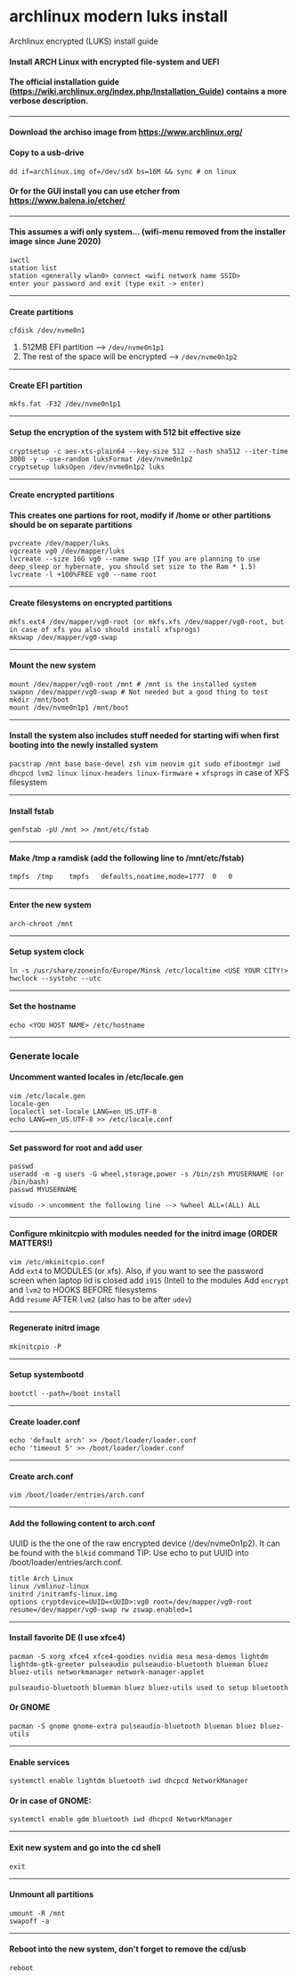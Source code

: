 # archlinux modern luks install
Archlinux encrypted (LUKS) install guide

#### Install ARCH Linux with encrypted file-system and UEFI
#### The official installation guide (https://wiki.archlinux.org/index.php/Installation_Guide) contains a more verbose description.
---
#### Download the archiso image from https://www.archlinux.org/
#### Copy to a usb-drive
`dd if=archlinux.img of=/dev/sdX bs=16M && sync # on linux`
#### Or for the GUI install you can use etcher from https://www.balena.io/etcher/  

---
#### This assumes a wifi only system... (wifi-menu removed from the installer image since June 2020)  
```
iwctl 
station list
station <generally wlan0> connect <wifi network name SSID>
enter your password and exit (type exit -> enter)
```

---
#### Create partitions
`cfdisk /dev/nvme0n1`  
1. 512MB EFI partition --> `/dev/nvme0n1p1`  
2. The rest of the space will be encrypted --> `/dev/nvme0n1p2`  

---
#### Create EFI partition
`mkfs.fat -F32 /dev/nvme0n1p1`

---
#### Setup the encryption of the system with 512 bit effective size
```
cryptsetup -c aes-xts-plain64 --key-size 512 --hash sha512 --iter-time 3000 -y --use-random luksFormat /dev/nvme0n1p2
cryptsetup luksOpen /dev/nvme0n1p2 luks
```

---
#### Create encrypted partitions
#### This creates one partions for root, modify if /home or other partitions should be on separate partitions  
```
pvcreate /dev/mapper/luks
vgcreate vg0 /dev/mapper/luks
lvcreate --size 16G vg0 --name swap (If you are planning to use deep_sleep or hybernate, you should set size to the Ram * 1.5)
lvcreate -l +100%FREE vg0 --name root
```  

---
#### Create filesystems on encrypted partitions  
```
mkfs.ext4 /dev/mapper/vg0-root (or mkfs.xfs /dev/mapper/vg0-root, but in case of xfs you also should install xfsprogs)  
mkswap /dev/mapper/vg0-swap
```  

---
#### Mount the new system 
```
mount /dev/mapper/vg0-root /mnt # /mnt is the installed system
swapon /dev/mapper/vg0-swap # Not needed but a good thing to test
mkdir /mnt/boot
mount /dev/nvme0n1p1 /mnt/boot
```  

---
#### Install the system also includes stuff needed for starting wifi when first booting into the newly installed system
`pacstrap /mnt base base-devel zsh vim neovim git sudo efibootmgr iwd dhcpcd lvm2 linux linux-headers linux-firmware` + `xfsprogs` in case of XFS filesystem

---
#### Install fstab
`genfstab -pU /mnt >> /mnt/etc/fstab`  

---
#### Make /tmp a ramdisk (add the following line to /mnt/etc/fstab)
`tmpfs	/tmp	tmpfs	defaults,noatime,mode=1777	0	0`  

---
#### Enter the new system
`arch-chroot /mnt`  

---
#### Setup system clock
```
ln -s /usr/share/zoneinfo/Europe/Minsk /etc/localtime <USE YOUR CITY!>
hwclock --systohc --utc
```

---

#### Set the hostname
`echo <YOU HOST NAME> /etc/hostname`  

---
### Generate locale
#### Uncomment wanted locales in /etc/locale.gen
```
vim /etc/locale.gen
locale-gen
localectl set-locale LANG=en_US.UTF-8
echo LANG=en_US.UTF-8 >> /etc/locale.conf
```
 ---
#### Set password for root and add user
```
passwd
useradd -m -g users -G wheel,storage,power -s /bin/zsh MYUSERNAME (or /bin/bash)
passwd MYUSERNAME

visudo -> uncomment the following line --> %wheel ALL=(ALL) ALL
```  

---
#### Configure mkinitcpio with modules needed for the initrd image  (ORDER MATTERS!)
`vim /etc/mkinitcpio.conf`  
Add `ext4` to MODULES (or xfs). Also, if you want to see the password screen when laptop lid is closed add `i915` (Intel) to the modules
Add `encrypt` and `lvm2` to HOOKS BEFORE filesystems   
Add `resume` AFTER `lvm2` (also has to be after `udev`)  

---
#### Regenerate initrd image
`mkinitcpio -P`

---
#### Setup systembootd
`bootctl --path=/boot install`

---
#### Create loader.conf
```
echo 'default arch' >> /boot/loader/loader.conf
echo 'timeout 5' >> /boot/loader/loader.conf
```

---
#### Create arch.conf
`vim /boot/loader/entries/arch.conf`

---

#### Add the following content to arch.conf  
UUID is the the one of the raw encrypted device (/dev/nvme0n1p2). It can be found with the `blkid` command
TIP: Use echo to put UUID into /boot/loader/entries/arch.conf.
```
title Arch Linux
linux /vmlinuz-linux
initrd /initramfs-linux.img
options cryptdevice=UUID=<UUID>:vg0 root=/dev/mapper/vg0-root resume=/dev/mapper/vg0-swap rw zswap.enabled=1
```
 
---
#### Install favorite DE (I use xfce4)
```
pacman -S xorg xfce4 xfce4-goodies nvidia mesa mesa-demos lightdm lightdm-gtk-greeter pulseaudio pulseaudio-bluetooth blueman bluez bluez-utils networkmanager network-manager-applet

pulseaudio-bluetooth blueman bluez bluez-utils used to setup bluetooth
```

#### Or GNOME
```
pacman -S gnome gnome-extra pulseaudio-bluetooth blueman bluez bluez-utils
```
 
---
#### Enable services
```
systemctl enable lightdm bluetooth iwd dhcpcd NetworkManager
```

#### Or in case of GNOME:
```
systemctl enable gdm bluetooth iwd dhcpcd NetworkManager
```

---
#### Exit new system and go into the cd shell
`exit`

---
#### Unmount all partitions
```
umount -R /mnt
swapoff -a
```

---
#### Reboot into the new system, don't forget to remove the cd/usb
`reboot`
